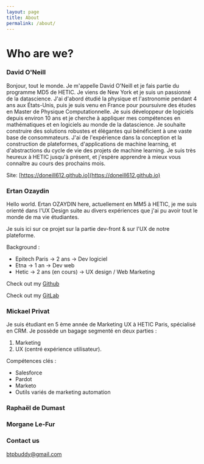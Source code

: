 ```yaml
---
layout: page
title: About
permalink: /about/
---
```


# Who are we?

### David O'Neill

Bonjour, tout le monde. Je m'appelle David O'Neill et je fais partie du programme MD5 de HETIC. Je viens de New York et je suis un passionné de la datascience. J'ai d'abord étudié la physique et l'astronomie pendant 4 ans aux États-Unis, puis je suis venu en France pour poursuivre des études en Master de Physique Computationnelle. Je suis développeur de logiciels depuis environ 10 ans et je cherche à appliquer mes compétences en mathématiques et en logiciels au monde de la datascience. Je souhaite construire des solutions robustes et élégantes qui bénéficient à une vaste base de consommateurs. J'ai de l'expérience dans la conception et la construction de plateformes, d'applications de machine learning, et d'abstractions du cycle de vie des projets de machine learning. Je suis très heureux à HETIC jusqu'à présent, et j'espère apprendre à mieux vous connaître au cours des prochains mois.

Site: [https://doneill612.github.io](https://doneill612.github.io)


### <b> Ertan Ozaydin </b>

Hello world. Ertan OZAYDIN here, actuellement en MM5 à HETIC, je me suis orienté dans l'UX Design suite au divers expériences que j'ai pu avoir tout le monde de ma vie étudiantes.

Je suis ici sur ce projet sur la partie dev-front & sur l'UX de notre plateforme.

Background :

- Epitech Paris &rarr; 2 ans &rarr; Dev logiciel
- Etna &rarr; 1 an &rarr; Dev web
- Hetic &rarr; 2 ans (en cours) &rarr; UX design / Web Marketing

Check out my <a href="https://github.com/Ertoun" target="_blank">Github</a>

Check out my <a href="https://github.com/Ertoun" target="_blank">GitLab</a>



### Mickael Privat

Je suis étudiant en 5 ème année de Marketing UX à HETIC Paris, spécialisé en CRM. Je
possède un bagage segmenté en deux parties :

1. Marketing 
2. UX (centré expérience utilisateur).

Compétences clés :
- Salesforce
- Pardot
- Marketo 
- Outils variés de marketing automation

### Raphaël de Dumast


### Morgane Le-Fur 





### Contact us

[btpbuddy@gmail.com](mailto:btpbuddy@gmail.com)
